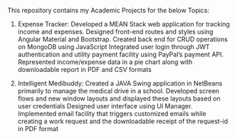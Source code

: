 This repository contains my Academic Projects for the below Topics:
1. Expense Tracker: Developed a MEAN Stack web application for tracking income and expenses. Designed front-end routes and styles using Angular Material and Bootstrap. Created back end for CRUD operations on MongoDB using JavaScript
                    Integrated user login through JWT authentication and utility payment facility using PayPal’s payment API. Represented income/expense data in a pie chart along with downloadable report in PDF and CSV formats


2. Intelligent Medibuddy: Created a JAVA Swing application in NetBeans primarily to manage the medical drive in a school. Developed screen flows and new window layouts and displayed these layouts based on user credentials
                          Designed user interface using UI Manager. Implemented email facility that triggers customized emails while creating a work request and the downloadable receipt of the request-id in PDF format
